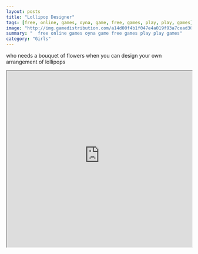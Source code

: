 ```yaml
---
layout: posts
title: "Lollipop Designer"
tags: [free, online, games, oyna, game, free, games, play, play, games]
image: "http://img.gamedistribution.com/a14d00f4b1f047e4a019f93a7cead30a.jpg"
summary: "  free online games oyna game free games play play games"
category: "Girls"
---
```


who needs a bouquet of flowers when you can design your own arrangement of lollipops

<iframe width="100%" height="480px;" src="http://flash.gamedistribution.com?game=a14d00f4b1f047e4a019f93a7cead30a"></iframe>